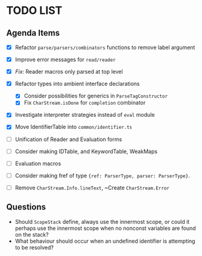 TODO LIST
================================================================================


## Agenda Items ##

  + [x] Refactor `parse/parsers/combinators` functions to remove label argument
  + [x] Improve error messages for `read/reader`
  + [x] *Fix:* Reader macros only parsed at top level
  + [x] Refactor types into ambient interface declarations
    + [x] Consider possibilities for generics in `ParseTagConstructor`
    + [x] Fix `CharStream.isDone` for `completion` combinator
  + [x] Investigate interpreter strategies instead of `eval` module
  + [x] Move IdentifierTable into `common/identifier.ts`
  + [ ] Unification of Reader and Evaluation forms
  + [ ] Consider making IDTable, and KeywordTable, WeakMaps
  + [ ] Evaluation macros
  + [ ] Consider making fref of type `{ref: ParserType, parser: ParserType}`.
  + [ ] Remove `CharStream.Info.lineText`, ~Create `CharStream.Error`


## Questions ##

  + Should `ScopeStack` define, always use the innermost scope, or could it
    perhaps use the innermost scope when no nonconst variables are found on the
    stack?
  + What behaviour should occur when an undefined identifier is attempting to be
    resolved?
